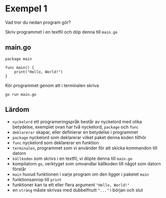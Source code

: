 # Exempel 1

Vad tror du nedan program gör?

Skriv programmet i en textfil och döp denna till `main.go`

## main.go

	package main

	func main() {
		print("Hello, World!")
	}

Kör programmet genom att i terminalen skriva

    go run main.go
	

## Lärdom

- `nyckelord` ett programeringspråk består av nyckelord med olika betydelse, exemplet ovan har två nyckelord, `package` och `func`
- `deklarerar` skapar, eller definierar en betydelse i programmet
- `package` nyckelord som deklarerar vilket paket denna koden tillhör
- `func` nyckelord som deklarerar en funktion
- `terminalen`, programmet som vi använder för att skicka kommandon till datorn
- `källkoden` som skrivs i en textfil, vi döpte denna till `main.go`
- kompilatorn `go`, verktyget som omvandlar källkoden till något som datorn förstår
- `main` huvud funktionen i varje program om den ligger i paketet `main`
- funktionsanrop till `print`
- funktioner kan ta ett eller flera argument `"Hello, World!"`
- en `sträng` måste skrivas med dubbelfnutt `"..."` i början och slut


